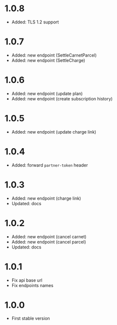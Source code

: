 # 1.0.8

- Added: TLS 1.2 support

# 1.0.7

- Added: new endpoint (SettleCarnetParcel)
- Added: new endpoint (SettleCharge)

# 1.0.6

- Added: new endpoint (update plan)
- Added: new endpoint (create subscription history)

# 1.0.5

- Added: new endpoint (update charge link)

# 1.0.4

- Added: forward `partner-token` header

# 1.0.3

- Added: new endpoint (charge link)
- Updated: docs

# 1.0.2

- Added: new endpoint (cancel carnet)
- Added: new endpoint (cancel parcel)
- Updated: docs

# 1.0.1

- Fix api base url
- Fix endpoints names

# 1.0.0

- First stable version
